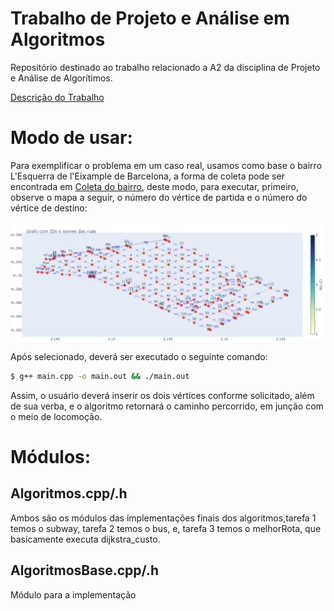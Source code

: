 # Trabalho de Projeto e Análise em Algoritmos
Repositório destinado ao trabalho relacionado a A2 da disciplina de Projeto e Análise de Algorítimos.

[Descrição do Trabalho](./data/descricao-trabalho.pdf)

# Modo de usar:

Para exemplificar o problema em um caso real, usamos como base o bairro L'Esquerra de l'Eixample de Barcelona, a forma de coleta pode ser encontrada em [Coleta do bairro](./data/create_mapa.ipynb), deste modo, para executar, primeiro, observe o mapa a seguir, o número do vértice de partida e o número do vértice de destino:

![](./barcelona_map.png)

Após selecionado, deverá ser executado o seguinte comando:

```bash
$ g++ main.cpp -o main.out && ./main.out
```

Assim, o usuário deverá inserir os dois vértices conforme solicitado, além de sua verba, e o algoritmo retornará o caminho percorrido, em junção com o meio de locomoção.


# Módulos:

## Algoritmos.cpp/.h

Ambos são os módulos das implementações finais dos algoritmos,tarefa 1 temos o subway, tarefa 2 temos o bus, e, tarefa 3 temos o melhorRota, que basicamente executa dijkstra_custo.

## AlgoritmosBase.cpp/.h

Módulo para a implementação 

